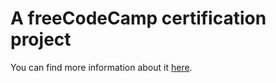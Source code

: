 # A freeCodeCamp certification project

You can find more information about it [here](https://www.freecodecamp.org/learn/responsive-web-design/responsive-web-design-projects/build-a-tribute-page).
